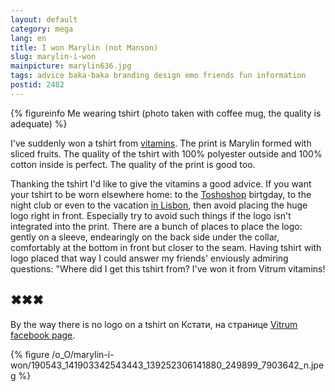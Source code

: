 ```yaml
---
layout: default
category: mega
lang: en
title: I won Marylin (not Manson)
slug: marylin-i-won
mainpicture: marylin636.jpg
tags: advice baka-baka branding design emo friends fun information 
postid: 2482
---
```




{% figureinfo Me wearing tshirt (photo taken with coffee mug, the quality is adequate) %}



I've suddenly won a tshirt from <a href="http://vitrum.ua/">vitamins</a>. The print is Marylin formed with sliced fruits. The quality of the tshirt with 100% polyester outside and 100% cotton inside is perfect. The quality of the print is good too.

Thanking the tshirt I'd like to give the vitamins a good advice.<!--more--> If you want your tshirt to be worn elsewhere home: to the <a href="http://mega.genn.org/en/2008/toshoshop/">Toshoshop</a> birtgday, to the night club or even to the vacation <a href="http://mega.genn.org/en/2009/portugal-pro/">in Lisbon</a>, then avoid placing the huge logo right in front. Especially try to avoid such things if the logo isn't integrated into the print. There are a bunch of places to place the logo: gently on a sleeve, endearingly on the back side under the collar, comfortably at the bottom in front but closer to the seam. Having tshirt with logo placed that way I could answer my friends' enviously admiring questions: "Where did I get this tshirt from? I've won it from Vitrum vitamins!


## ✖✖✖

By the way there is no logo on a tshirt on
Кстати, на странице <a href="http://www.facebook.com/pages/%D0%92%D0%B8%D1%82%D1%80%D1%83%D0%BC/139252306141880">Vitrum facebook page</a>.


{% figure /o_O/marylin-i-won/190543_141903342543443_139252306141880_249899_7903642_n.jpeg %}

